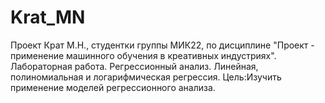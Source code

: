 # Krat_MN
Проект Крат М.Н., студентки группы МИК22, по дисциплине "Проект - применение машинного обучения в креативных индустриях".
Лабораторная работа. Регрессионный анализ. Линейная, полиномиальная и логарифмическая регрессия.
Цель:Изучить применение моделей регрессионного анализа.
